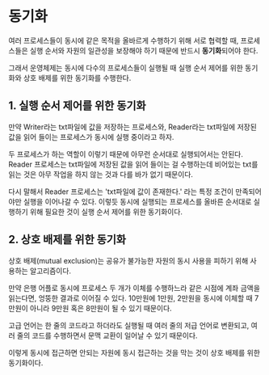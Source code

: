 # 동기화

여러 프로세스들이 동시에 같은 목적을 올바르게 수행하기 위해 서로 협력할 때, 프로세스들은 실행 순서와 자원의 일관성을 보장해야 하기 때문에 반드시 **동기화**되어야 한다.

그래서 운영체제는 동시에 다수의 프로세스들이 실행될 때 실행 순서 제어를 위한 동기화와 상호 배제를 위한 동기화를 수행한다.

## 1. 실행 순서 제어를 위한 동기화

만약 Writer라는 txt파일에 값을 저장하는 프로세스와, Reader라는 txt파일에 저장된 값을 읽어 들이는 프로세스가 동시에 실행 중이라고 하자.

두 프로세스가 하는 역할이 이렇기 때문에 아무런 순서대로 실행되어서는 안된다. Reader 프로세스는 txt파일에 저장된 값을 읽어 들이는 걸 수행하는데 비어있는 txt를 읽는 것은 아무 작업을 하지 않는 것과 다를 바가 없기 때문이다.

다시 말해서 Reader 프로세스는 'txt파일에 값이 존재한다.' 라는 특정 조건이 만족되어야만 실행을 이어나갈 수 있다. 이렇듯 동시에 실행되는 프로세스를 올바른 순서대로 실행하기 위해 필요한 것이 실행 순서 제어를 위한 동기화이다.

## 2. 상호 배제를 위한 동기화

상호 배제(mutual exclusion)는 공유가 불가능한 자원의 동시 사용을 피하기 위해 사용하는 알고리즘이다. 

만약 은행 어플로 동시에 프로세스 두 개가 이체를 수행하느라 같은 시점에 계좌 금액을 읽는다면, 엉뚱한 결과로 이어질 수 있다. 10만원에 1만원, 2만원을 동시에 이체할 때 7만원이 아니라 9만원 혹은 8만원이 될 수 있기 때문이다.

고급 언어는 한 줄의 코드라고 하더라도 실행될 때 여러 줄의 저급 언어로 변환되고, 여러 줄의 코드를 수행하면서 문맥 교환이 일어날 수 있기 때문이다.

이렇게 동시에 접근하면 안되는 자원에 동시 접근하는 것을 막는 것이 상호 배제를 위한 동기화이다.

